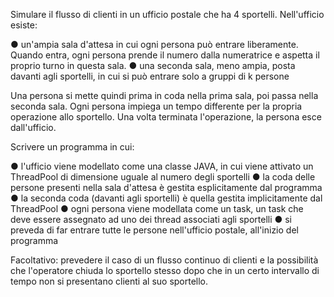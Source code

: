 Simulare il flusso di clienti in un ufficio postale che ha 4 sportelli. Nell'ufficio
esiste:

● un'ampia sala d'attesa in cui ogni persona può entrare liberamente. Quando
  entra, ogni persona prende il numero dalla numeratrice e aspetta il proprio
  turno in questa sala.
● una seconda sala, meno ampia, posta davanti agli sportelli, in cui si può
  entrare solo a gruppi di k persone

Una persona si mette quindi prima in coda nella prima sala, poi passa nella
seconda sala.
Ogni persona impiega un tempo differente per la propria operazione allo
sportello. Una volta terminata l'operazione, la persona esce dall'ufficio.

Scrivere un programma in cui:

● l'ufficio viene modellato come una classe JAVA, in cui viene attivato un
  ThreadPool di dimensione uguale al numero degli sportelli
● la coda delle persone presenti nella sala d'attesa è gestita esplicitamente
  dal programma
● la seconda coda (davanti agli sportelli) è quella gestita implicitamente dal
  ThreadPool
● ogni persona viene modellata come un task, un task che deve essere
  assegnato ad uno dei thread associati agli sportelli
● si preveda di far entrare tutte le persone nell'ufficio postale, all'inizio del
  programma

Facoltativo: prevedere il caso di un flusso continuo di clienti e la possibilità
che l'operatore chiuda lo sportello stesso dopo che in un certo intervallo di
tempo non si presentano clienti al suo sportello.
